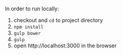 In order to run locally:

1) checkout and `cd` to project directory
2) `npm install`
3) `gulp bower`
4) `gulp`
5) open http://localhost:3000 in the browser
